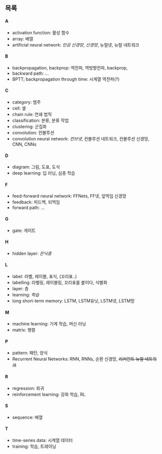 ## 목록


#### A
* activation function: 활성 함수
* array: 배열
* artificial neural network: *인공 신경망*, *신경망*, 뉴럴넷, 뉴럴 네트워크

#### B
* backpropagation, backprop: 역전파, 역방향전파, backprop,
* backward path: ...
* BPTT; backpropagation through time: 시계열 역전파(?)

#### C
* category: 범주
* cell: 셀
* chain rule: 연쇄 법칙
* classification: 분류, 분류 작업
* clustering: 군집화
* convolution: 컨볼루션
* convolution neural network: *컨브넷*, 컨볼루션 네트워크, 컨볼루션 신경망, CNN, CNNs

#### D
* diagram: 그림, 도표, 도식
* deep learning: 딥 러닝, 심층 학습

#### F
* feed-forward neural network: FFNets, FF넷, 앞먹임 신경망
* feedback: 피드백, 되먹임
* forward path: ...

#### G
* gate: 게이트

#### H
* hidden layer: *은닉층*

#### L
* label: 라벨, 레이블, 표식, (꼬리표..)
* labelling: 라벨링, 레이블링, 꼬리표를 붙이다, 식별화
* layer: 층
* learning: *학습*
* long short-term memory: LSTM, LSTM유닛, LSTM넷, LSTM망

#### M
* machine learning: 기계 학습, 머신 러닝
* matrix: 행렬

#### P
* pattern: 패턴, 양식
* Recurrent Neural Networks: RNN, RNNs, 순환 신경망, ~~리커런트 뉴럴 네트워크~~

#### R
* regression: 회귀
* reinforcement learning: 강화 학습, RL

#### S
* sequence: 배열

#### T
* time-series data: 시계열 데이터
* training: 학습, 트레이닝
